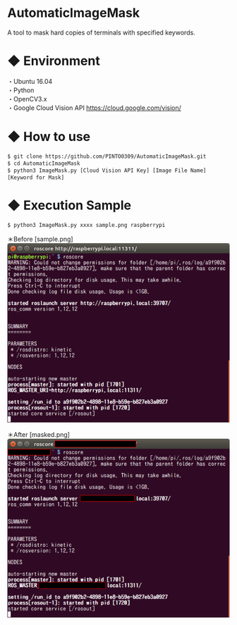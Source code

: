 # AutomaticImageMask
A tool to mask hard copies of terminals with specified keywords.

# ◆ Environment

・Ubuntu 16.04<br>
・Python<br>
・OpenCV3.x<br>
・Google Cloud Vision API https://cloud.google.com/vision/

# ◆ How to use

```
$ git clone https://github.com/PINTO0309/AutomaticImageMask.git
$ cd AutomaticImageMask
$ python3 ImageMask.py [Cloud Vision API Key] [Image File Name] [Keyword for Mask]
```

# ◆ Execution Sample

```
$ python3 ImageMask.py xxxx sample.png raspberrypi
```

＊Before [sample.png]<br>
![Before](https://github.com/PINTO0309/AutomaticImageMask/blob/master/sample.png)

＊After [masked.png]<br>
![After](https://github.com/PINTO0309/AutomaticImageMask/blob/master/maskedsample.png)
